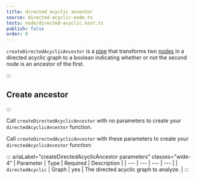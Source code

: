 ```yaml
---
title: directed acyclic ancestor
source: directed-acyclic-node.ts
tests: node/directed-acyclic.test.ts
publish: false
order: 0
---
```


`createDirectedAcyclicAncestor` is a [pipe](/docs/logic/pipes-overview) that transforms two [nodes](/docs/logic/graph-overview#graph-node-and-edge) in a directed acyclic graph to a boolean indicating whether or not the second node is an ancestor of the first.


:::
## Create ancestor
:::

Call `createDirectedAcyclicAncestor` with no parameters to create your `directedAcyclicAncestor` function.

Call `createDirectedAcyclicAncestor` with these parameters to create your `directedAcyclicAncestor` function:

::: ariaLabel="createDirectedAcyclicAncestor parameters" classes="wide-4"
| Parameter | Type | Required | Description |
| --- | --- | --- | --- |
| `directedAcyclic` | Graph | yes | The directed acyclic graph to analyze. |
:::

